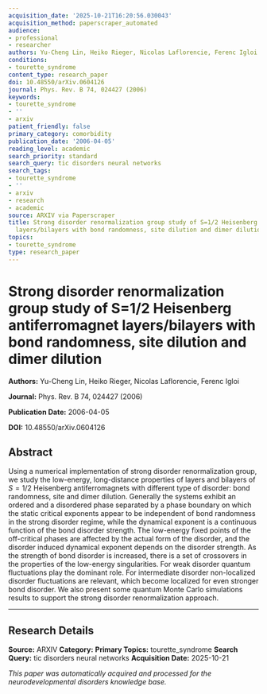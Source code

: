 ```yaml
---
acquisition_date: '2025-10-21T16:20:56.030043'
acquisition_method: paperscraper_automated
audience:
- professional
- researcher
authors: Yu-Cheng Lin, Heiko Rieger, Nicolas Laflorencie, Ferenc Igloi
conditions:
- tourette_syndrome
content_type: research_paper
doi: 10.48550/arXiv.0604126
journal: Phys. Rev. B 74, 024427 (2006)
keywords:
- tourette_syndrome
- ''
- arxiv
patient_friendly: false
primary_category: comorbidity
publication_date: '2006-04-05'
reading_level: academic
search_priority: standard
search_query: tic disorders neural networks
search_tags:
- tourette_syndrome
- ''
- arxiv
- research
- academic
source: ARXIV via Paperscraper
title: Strong disorder renormalization group study of S=1/2 Heisenberg antiferromagnet
  layers/bilayers with bond randomness, site dilution and dimer dilution
topics:
- tourette_syndrome
type: research_paper
---
```


# Strong disorder renormalization group study of S=1/2 Heisenberg antiferromagnet layers/bilayers with bond randomness, site dilution and dimer dilution

**Authors:** Yu-Cheng Lin, Heiko Rieger, Nicolas Laflorencie, Ferenc Igloi

**Journal:** Phys. Rev. B 74, 024427 (2006)

**Publication Date:** 2006-04-05

**DOI:** 10.48550/arXiv.0604126

## Abstract

Using a numerical implementation of strong disorder renormalization group, we study the low-energy, long-distance properties of layers and bilayers of $S = 1/2$ Heisenberg antiferromagnets with different type of disorder: bond randomness, site and dimer dilution. Generally the systems exhibit an ordered and a disordered phase separated by a phase boundary on which the static critical exponents appear to be independent of bond randomness in the strong disorder regime, while the dynamical exponent is a continuous function of the bond disorder strength. The low-energy fixed points of the off-critical phases are affected by the actual form of the disorder, and the disorder induced dynamical exponent depends on the disorder strength. As the strength of bond disorder is increased, there is a set of crossovers in the properties of the low-energy singularities. For weak disorder quantum fluctuations play the dominant role. For intermediate disorder non-localized disorder fluctuations are relevant, which become localized for even stronger bond disorder. We also present some quantum Monte Carlo simulations results to support the strong disorder renormalization approach.

---

## Research Details

**Source:** ARXIV
**Category:** 
**Primary Topics:** tourette_syndrome
**Search Query:** tic disorders neural networks
**Acquisition Date:** 2025-10-21

*This paper was automatically acquired and processed for the neurodevelopmental disorders knowledge base.*

